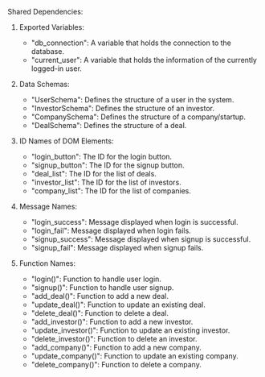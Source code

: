 Shared Dependencies:

1. Exported Variables:
   - "db_connection": A variable that holds the connection to the database.
   - "current_user": A variable that holds the information of the currently logged-in user.

2. Data Schemas:
   - "UserSchema": Defines the structure of a user in the system.
   - "InvestorSchema": Defines the structure of an investor.
   - "CompanySchema": Defines the structure of a company/startup.
   - "DealSchema": Defines the structure of a deal.

3. ID Names of DOM Elements:
   - "login_button": The ID for the login button.
   - "signup_button": The ID for the signup button.
   - "deal_list": The ID for the list of deals.
   - "investor_list": The ID for the list of investors.
   - "company_list": The ID for the list of companies.

4. Message Names:
   - "login_success": Message displayed when login is successful.
   - "login_fail": Message displayed when login fails.
   - "signup_success": Message displayed when signup is successful.
   - "signup_fail": Message displayed when signup fails.

5. Function Names:
   - "login()": Function to handle user login.
   - "signup()": Function to handle user signup.
   - "add_deal()": Function to add a new deal.
   - "update_deal()": Function to update an existing deal.
   - "delete_deal()": Function to delete a deal.
   - "add_investor()": Function to add a new investor.
   - "update_investor()": Function to update an existing investor.
   - "delete_investor()": Function to delete an investor.
   - "add_company()": Function to add a new company.
   - "update_company()": Function to update an existing company.
   - "delete_company()": Function to delete a company.